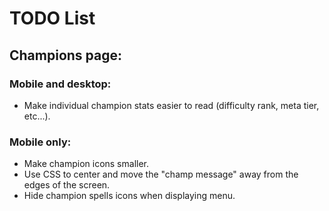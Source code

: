 # TODO List

## Champions page:
### Mobile and desktop:
- Make individual champion stats easier to read (difficulty rank, meta tier, etc...).

### Mobile only:
- Make champion icons smaller.
- Use CSS to center and move the "champ message" away from the edges of the screen.
- Hide champion spells icons when displaying menu.
